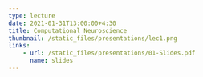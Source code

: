 ```yaml
---
type: lecture
date: 2021-01-31T13:00:00+4:30
title: Computational Neuroscience
thumbnail: /static_files/presentations/lec1.png
links: 
    - url: /static_files/presentations/01-Slides.pdf
      name: slides
---
```

